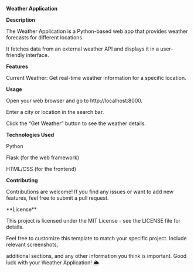 **Weather Application**

**Description**

<p>The Weather Application is a Python-based web app that provides weather forecasts for different locations.<p>
<p>It fetches data from an external weather API and displays it in a user-friendly interface.<p>

**Features**

<p>Current Weather: Get real-time weather information for a specific location.<p>

**Usage**

<p>Open your web browser and go to http://localhost:8000.<p>
<p>Enter a city or location in the search bar.<p>
<p>Click the “Get Weather” button to see the weather details.<p>

**Technologies Used**

<p>Python<p>
<p>Flask (for the web framework)<p>
<p>HTML/CSS (for the frontend)<p>

**Contributing**
<p>Contributions are welcome! If you find any issues or want to add new features, feel free to submit a pull request.<p>

<p>**License**<p>
  
<p>This project is licensed under the MIT License - see the LICENSE file for details.<p>

<p>
  Feel free to customize this template to match your specific project. Include relevant screenshots,
  <p>
<p>
  additional sections, and any other information you think is important. Good luck with your Weather Application! 🌦️
  <p>
